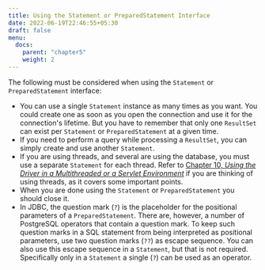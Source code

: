 ```yaml
---
title: Using the Statement or PreparedStatement Interface
date: 2022-06-19T22:46:55+05:30
draft: false
menu:
  docs:
    parent: "chapter5"
    weight: 2
---
```


The following must be considered when using the `Statement` or `PreparedStatement`
interface:

* You can use a single `Statement` instance as many times as you want. You could
	create one as soon as you open the connection and use it for the connection's
	lifetime. But you have to remember that only one `ResultSet` can exist
	per `Statement` or `PreparedStatement` at a given time.
* If you need to perform a query while processing a `ResultSet`, you can simply
	create and use another `Statement`.
* If you are using threads, and several are using the database, you must use a
	separate `Statement` for each thread. Refer to [Chapter 10, *Using the Driver in a Multithreaded or a Servlet Environment*](thread.html)
	if you are thinking of using threads, as it covers some important points.
* When you are done using the `Statement` or `PreparedStatement` you should close
	it.
* In JDBC, the question mark (`?`) is the placeholder for the positional parameters of a `PreparedStatement`.
    There are, however, a number of PostgreSQL operators that contain a question mark.
    To keep such question marks in a SQL statement from being interpreted as positional parameters,
    use two question marks (`??`) as escape sequence.
    You can also use this escape sequence in a `Statement`, but that is not required.
    Specifically only in a `Statement` a single (`?`) can be used as an operator.
